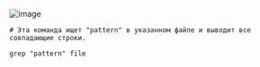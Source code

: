 
![image](https://github.com/user-attachments/assets/85cddc52-4468-4d13-98d9-3da233acac5d)

```
# Эта команда ищет "pattern" в указанном файле и выводит все совпадающие строки.

grep "pattern" file
```

